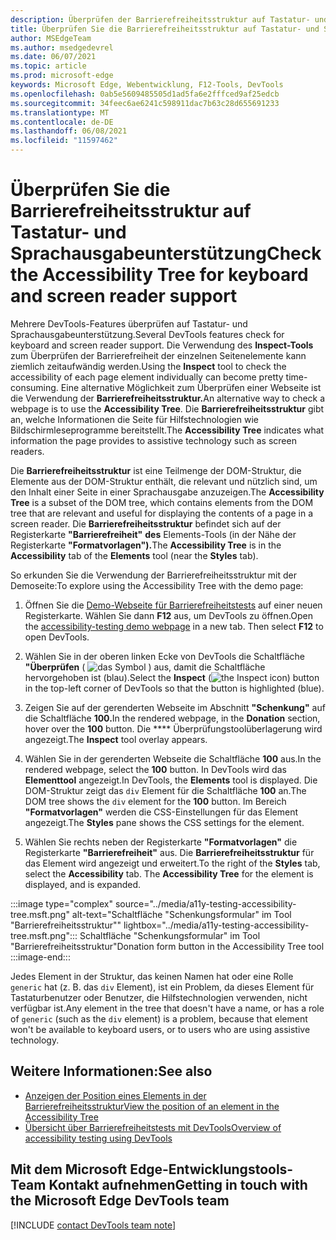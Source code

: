 ```yaml
---
description: Überprüfen der Barrierefreiheitsstruktur auf Tastatur- und Sprachausgabeunterstützung.
title: Überprüfen Sie die Barrierefreiheitsstruktur auf Tastatur- und Sprachausgabeunterstützung
author: MSEdgeTeam
ms.author: msedgedevrel
ms.date: 06/07/2021
ms.topic: article
ms.prod: microsoft-edge
keywords: Microsoft Edge, Webentwicklung, F12-Tools, DevTools
ms.openlocfilehash: 0ab5e5609485505d1ad5fa6e2fffced9af25edcb
ms.sourcegitcommit: 34feec6ae6241c598911dac7b63c28d655691233
ms.translationtype: MT
ms.contentlocale: de-DE
ms.lasthandoff: 06/08/2021
ms.locfileid: "11597462"
---
```

# <a name="check-the-accessibility-tree-for-keyboard-and-screen-reader-support"></a><span data-ttu-id="c9ecc-104">Überprüfen Sie die Barrierefreiheitsstruktur auf Tastatur- und Sprachausgabeunterstützung</span><span class="sxs-lookup"><span data-stu-id="c9ecc-104">Check the Accessibility Tree for keyboard and screen reader support</span></span>

<!-- Accessibility tab: Accessibility Tree -->

<span data-ttu-id="c9ecc-105">Mehrere DevTools-Features überprüfen auf Tastatur- und Sprachausgabeunterstützung.</span><span class="sxs-lookup"><span data-stu-id="c9ecc-105">Several DevTools features check for keyboard and screen reader support.</span></span>  <span data-ttu-id="c9ecc-106">Die Verwendung des **Inspect-Tools** zum Überprüfen der Barrierefreiheit der einzelnen Seitenelemente kann ziemlich zeitaufwändig werden.</span><span class="sxs-lookup"><span data-stu-id="c9ecc-106">Using the **Inspect** tool to check the accessibility of each page element individually can become pretty time-consuming.</span></span>  <span data-ttu-id="c9ecc-107">Eine alternative Möglichkeit zum Überprüfen einer Webseite ist die Verwendung der **Barrierefreiheitsstruktur.**</span><span class="sxs-lookup"><span data-stu-id="c9ecc-107">An alternative way to check a webpage is to use the **Accessibility Tree**.</span></span>  <span data-ttu-id="c9ecc-108">Die **Barrierefreiheitsstruktur** gibt an, welche Informationen die Seite für Hilfstechnologien wie Bildschirmleseprogramme bereitstellt.</span><span class="sxs-lookup"><span data-stu-id="c9ecc-108">The **Accessibility Tree** indicates what information the page provides to assistive technology such as screen readers.</span></span>

<span data-ttu-id="c9ecc-109">Die **Barrierefreiheitsstruktur** ist eine Teilmenge der DOM-Struktur, die Elemente aus der DOM-Struktur enthält, die relevant und nützlich sind, um den Inhalt einer Seite in einer Sprachausgabe anzuzeigen.</span><span class="sxs-lookup"><span data-stu-id="c9ecc-109">The **Accessibility Tree** is a subset of the DOM tree, which contains elements from the DOM tree that are relevant and useful for displaying the contents of a page in a screen reader.</span></span>  <span data-ttu-id="c9ecc-110">Die **Barrierefreiheitsstruktur** befindet sich auf der Registerkarte **"Barrierefreiheit"** **des** Elements-Tools (in der Nähe der Registerkarte **"Formatvorlagen").**</span><span class="sxs-lookup"><span data-stu-id="c9ecc-110">The **Accessibility Tree** is in the **Accessibility** tab of the **Elements** tool (near the **Styles** tab).</span></span>


<span data-ttu-id="c9ecc-111">So erkunden Sie die Verwendung der Barrierefreiheitsstruktur mit der Demoseite:</span><span class="sxs-lookup"><span data-stu-id="c9ecc-111">To explore using the Accessibility Tree with the demo page:</span></span>

1.  <span data-ttu-id="c9ecc-112">Öffnen Sie die [Demo-Webseite für Barrierefreiheitstests][DevToolsA11yErrorsDemopage] auf einer neuen Registerkarte.  Wählen Sie dann **F12** aus, um DevTools zu öffnen.</span><span class="sxs-lookup"><span data-stu-id="c9ecc-112">Open the [accessibility-testing demo webpage][DevToolsA11yErrorsDemopage] in a new tab.  Then select **F12** to open DevTools.</span></span>

1.  <span data-ttu-id="c9ecc-113">Wählen Sie in der oberen linken Ecke von DevTools die Schaltfläche **"Überprüfen** \( ![ das Symbol ](../media/inspect-icon.msft.png) \) aus, damit die Schaltfläche hervorgehoben ist (blau).</span><span class="sxs-lookup"><span data-stu-id="c9ecc-113">Select the **Inspect** \(![the Inspect icon](../media/inspect-icon.msft.png)\) button in the top-left corner of DevTools so that the button is highlighted (blue).</span></span>

1.  <span data-ttu-id="c9ecc-114">Zeigen Sie auf der gerenderten Webseite im Abschnitt **"Schenkung"** auf die Schaltfläche **100.**</span><span class="sxs-lookup"><span data-stu-id="c9ecc-114">In the rendered webpage, in the **Donation** section, hover over the **100** button.</span></span>  <span data-ttu-id="c9ecc-115">Die \*\*\*\* Überprüfungstoolüberlagerung wird angezeigt.</span><span class="sxs-lookup"><span data-stu-id="c9ecc-115">The **Inspect** tool overlay appears.</span></span>

1.  <span data-ttu-id="c9ecc-116">Wählen Sie in der gerenderten Webseite die Schaltfläche **100** aus.</span><span class="sxs-lookup"><span data-stu-id="c9ecc-116">In the rendered webpage, select the **100** button.</span></span>  <span data-ttu-id="c9ecc-117">In DevTools wird das **Elementtool** angezeigt.</span><span class="sxs-lookup"><span data-stu-id="c9ecc-117">In DevTools, the **Elements** tool is displayed.</span></span>  <span data-ttu-id="c9ecc-118">Die DOM-Struktur zeigt das `div` Element für die Schaltfläche **100** an.</span><span class="sxs-lookup"><span data-stu-id="c9ecc-118">The DOM tree shows the `div` element for the **100** button.</span></span>  <span data-ttu-id="c9ecc-119">Im Bereich **"Formatvorlagen"** werden die CSS-Einstellungen für das Element angezeigt.</span><span class="sxs-lookup"><span data-stu-id="c9ecc-119">The **Styles** pane shows the CSS settings for the element.</span></span>

1.  <span data-ttu-id="c9ecc-120">Wählen Sie rechts neben der Registerkarte **"Formatvorlagen"** die Registerkarte **"Barrierefreiheit"** aus.  Die **Barrierefreiheitsstruktur** für das Element wird angezeigt und erweitert.</span><span class="sxs-lookup"><span data-stu-id="c9ecc-120">To the right of the **Styles** tab, select the **Accessibility** tab.  The **Accessibility Tree** for the element is displayed, and is expanded.</span></span>

:::image type="complex" source="../media/a11y-testing-accessibility-tree.msft.png" alt-text="Schaltfläche "Schenkungsformular" im Tool "Barrierefreiheitsstruktur"" lightbox="../media/a11y-testing-accessibility-tree.msft.png":::
    <span data-ttu-id="c9ecc-122">Schaltfläche "Schenkungsformular" im Tool "Barrierefreiheitsstruktur"</span><span class="sxs-lookup"><span data-stu-id="c9ecc-122">Donation form button in the Accessibility Tree tool</span></span>
:::image-end:::

<span data-ttu-id="c9ecc-123">Jedes Element in der Struktur, das keinen Namen hat oder eine Rolle `generic` hat (z. B. das `div` Element), ist ein Problem, da dieses Element für Tastaturbenutzer oder Benutzer, die Hilfstechnologien verwenden, nicht verfügbar ist.</span><span class="sxs-lookup"><span data-stu-id="c9ecc-123">Any element in the tree that doesn't have a name, or has a role of `generic` (such as the `div` element) is a problem, because that element won't be available to keyboard users, or to users who are using assistive technology.</span></span>


## <a name="see-also"></a><span data-ttu-id="c9ecc-124">Weitere Informationen:</span><span class="sxs-lookup"><span data-stu-id="c9ecc-124">See also</span></span>

*  [<span data-ttu-id="c9ecc-125">Anzeigen der Position eines Elements in der Barrierefreiheitsstruktur</span><span class="sxs-lookup"><span data-stu-id="c9ecc-125">View the position of an element in the Accessibility Tree</span></span>][DevtoolsAccessibilityAccessibilityTabViewTree]
*  [<span data-ttu-id="c9ecc-126">Übersicht über Barrierefreiheitstests mit DevTools</span><span class="sxs-lookup"><span data-stu-id="c9ecc-126">Overview of accessibility testing using DevTools</span></span>](accessibility-testing-in-devtools.md)


## <a name="getting-in-touch-with-the-microsoft-edge-devtools-team"></a><span data-ttu-id="c9ecc-127">Mit dem Microsoft Edge-Entwicklungstools-Team Kontakt aufnehmen</span><span class="sxs-lookup"><span data-stu-id="c9ecc-127">Getting in touch with the Microsoft Edge DevTools team</span></span>  

[!INCLUDE [contact DevTools team note](../includes/contact-devtools-team-note.md)]  


<!-- links -->
[DevtoolsAccessibilityAccessibilityTabViewTree]: accessibility-tab.md#view-the-position-of-an-element-in-the-accessibility-tree "Anzeigen der Position eines Elements in der Barrierefreiheitsstruktur – Testen der Barrierefreiheit mithilfe der Registerkarte &quot;Barrierefreiheit&quot; | Microsoft-Dokumente"
[DevToolsA11yErrorsDemopage]: https://microsoftedge.github.io/DevToolsSamples/a11y-testing/page-with-errors.html "Demowebseite für Barrierefreiheitstests | GitHub"
